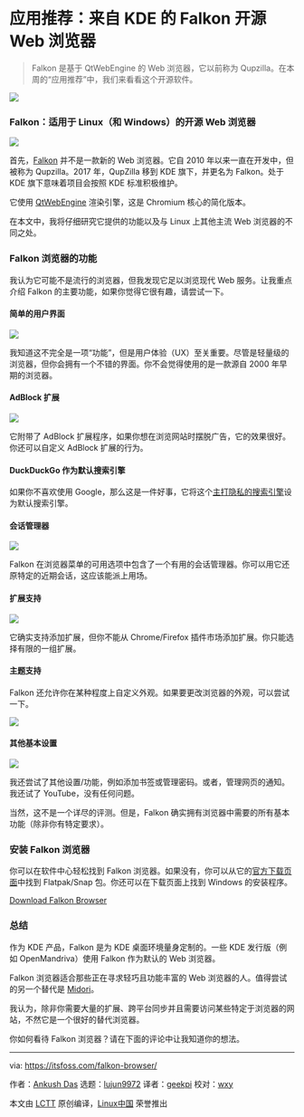 [#]: collector: (lujun9972)
[#]: translator: (geekpi)
[#]: reviewer: (wxy)
[#]: publisher: (wxy)
[#]: url: (https://linux.cn/article-11732-1.html)
[#]: subject: (App Highlight: Falkon Open Source Web Browser from KDE)
[#]: via: (https://itsfoss.com/falkon-browser/)
[#]: author: (Ankush Das https://itsfoss.com/author/ankush/)

应用推荐：来自 KDE 的 Falkon 开源 Web 浏览器
======

> Falkon 是基于 QtWebEngine 的 Web 浏览器，它以前称为 Qupzilla。在本周的“应用推荐”中，我们来看看这个开源软件。

![](https://img.linux.net.cn/data/attachment/album/201912/31/105027tblfjlzn9xx8keud.png)

### Falkon：适用于 Linux（和 Windows）的开源 Web 浏览器

![][1]

首先，[Falkon][2] 并不是一款新的 Web 浏览器。它自 2010 年以来一直在开发中，但被称为 Qupzilla。2017 年，QupZilla 移到 KDE 旗下，并更名为 Falkon。处于 KDE 旗下意味着项目会按照 KDE 标准积极维护。

它使用 [QtWebEngine][3] 渲染引擎，这是 Chromium 核心的简化版本。

在本文中，我将仔细研究它提供的功能以及与 Linux 上其他主流 Web 浏览器的不同之处。

### Falkon 浏览器的功能

我认为它可能不是流行的浏览器，但我发现它足以浏览现代 Web 服务。让我重点介绍 Falkon 的主要功能，如果你觉得它很有趣，请尝试一下。

#### 简单的用户界面

![][4]

我知道这不完全是一项“功能”，但是用户体验（UX）至关重要。尽管是轻量级的浏览器，但你会拥有一个不错的界面。你不会觉得使用的是一款源自 2000 年早期的浏览器。

#### AdBlock 扩展

![][5]

它附带了 AdBlock 扩展程序，如果你想在浏览网站时摆脱广告，它的效果很好。你还可以自定义 AdBlock 扩展的行为。

#### DuckDuckGo 作为默认搜索引擎

如果你不喜欢使用 Google，那么这是一件好事，它将这个[主打隐私的搜索引擎][6]设为默认搜索引擎。

#### 会话管理器

![][7]

Falkon 在浏览器菜单的可用选项中包含了一个有用的会话管理器。你可以用它还原特定的近期会话，这应该能派上用场。

#### 扩展支持

![][8]

它确实支持添加扩展，但你不能从 Chrome/Firefox 插件市场添加扩展。你只能选择有限的一组扩展。

#### 主题支持

Falkon 还允许你在某种程度上自定义外观。如果要更改浏览器的外观，可以尝试一下。

![][9]

#### 其他基本设置

![][10]

我还尝试了其他设置/功能，例如添加书签或管理密码。或者，管理网页的通知。我还试了 YouTube，没有任何问题。

当然，这不是一个详尽的评测。但是，Falkon 确实拥有浏览器中需要的所有基本功能（除非你有特定要求）。

### 安装 Falkon 浏览器

你可以在软件中心轻松找到 Falkon 浏览器。如果没有，你可以从它的[官方下载页面][11]中找到 Flatpak/Snap 包。你还可以在下载页面上找到 Windows 的安装程序。

[Download Falkon Browser][11]

### 总结

作为 KDE 产品，Falkon 是为 KDE 桌面环境量身定制的。一些 KDE 发行版（例如 OpenMandriva）使用 Falkon 作为默认的 Web 浏览器。

Falkon 浏览器适合那些正在寻求轻巧且功能丰富的 Web 浏览器的人。值得尝试的另一个替代是 [Midori][12]。

我认为，除非你需要大量的扩展、跨平台同步并且需要访问某些特定于浏览器的网站，不然它是一个很好的替代浏览器。

你如何看待 Falkon 浏览器？请在下面的评论中让我知道你的想法。

--------------------------------------------------------------------------------

via: https://itsfoss.com/falkon-browser/

作者：[Ankush Das][a]
选题：[lujun9972][b]
译者：[geekpi](https://github.com/geekpi)
校对：[wxy](https://github.com/wxy)

本文由 [LCTT](https://github.com/LCTT/TranslateProject) 原创编译，[Linux中国](https://linux.cn/) 荣誉推出

[a]: https://itsfoss.com/author/ankush/
[b]: https://github.com/lujun9972
[1]: https://i1.wp.com/itsfoss.com/wp-content/uploads/2019/12/falkon-browser-screenshot.jpg?ssl=1
[2]: https://www.falkon.org/
[3]: https://wiki.qt.io/QtWebEngine
[4]: https://i1.wp.com/itsfoss.com/wp-content/uploads/2019/12/falkon-browser.png?ssl=1
[5]: https://i0.wp.com/itsfoss.com/wp-content/uploads/2019/12/falkon-adblock.jpg?ssl=1
[6]: https://itsfoss.com/privacy-search-engines/
[7]: https://i0.wp.com/itsfoss.com/wp-content/uploads/2019/12/session-manager-falkon.jpg?ssl=1
[8]: https://i1.wp.com/itsfoss.com/wp-content/uploads/2019/12/falkon-browser-extensions.png?ssl=1
[9]: https://i1.wp.com/itsfoss.com/wp-content/uploads/2019/12/falkon-browser-theme.png?ssl=1
[10]: https://i0.wp.com/itsfoss.com/wp-content/uploads/2019/12/falkon-browser-preference.png?ssl=1
[11]: https://www.falkon.org/download/
[12]: https://itsfoss.com/midori-browser/
